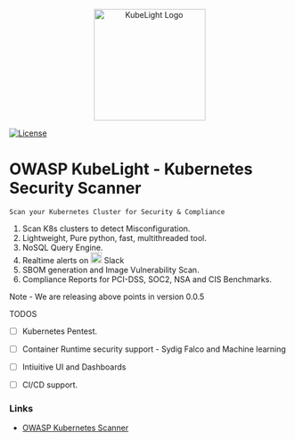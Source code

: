 <p align="center">
  <img src="https://i.imgur.com/WN4NmI7.png"
  width="200" alt="KubeLight Logo"/>
</p>

[![License](https://img.shields.io/badge/License-Apache%202.0-blue.svg)](https://github.com/owasp/kubelight/blob/main/LICENSE)

# OWASP KubeLight - Kubernetes Security Scanner
`Scan your Kubernetes Cluster for Security & Compliance`

1. Scan K8s clusters to detect Misconfiguration. 
2. Lightweight, Pure python, fast, multithreaded tool.
3. NoSQL Query Engine. 
4. Realtime alerts on <img src="https://i.imgur.com/2s5L6dM.png" height="20px"> Slack
5. SBOM generation and Image Vulnerability Scan. 
6. Compliance Reports for PCI-DSS, SOC2, NSA and CIS Benchmarks.

Note - We are releasing above points in version 0.0.5


TODOS
- [ ] Kubernetes Pentest.
- [ ] Container Runtime security support - Sydig Falco and Machine learning
- [ ] Intiuitive UI and Dashboards
- [ ] CI/CD support. 




### Links 
* [OWASP Kubernetes Scanner ](https://owasp.org/www-project-kubernetes-scanner/)
